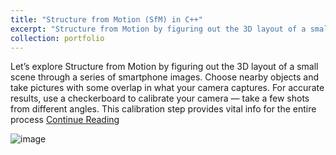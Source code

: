 ```yaml
---
title: "Structure from Motion (SfM) in C++"
excerpt: "Structure from Motion by figuring out the 3D layout of a small scene through a series of smartphone images.<br/><img src='/images/feature_extraction.png'>"
collection: portfolio
---
```

Let’s explore Structure from Motion by figuring out the 3D layout of a small scene through a series of smartphone images. Choose nearby objects and take pictures with some overlap in what your camera captures. For accurate results, use a checkerboard to calibrate your camera — take a few shots from different angles. This calibration step provides vital info for the entire process [Continue Reading](https://medium.com/@sepideh.92sh/unveiling-the-magic-of-3d-reconstruction-a-journey-through-structure-from-motion-sfm-in-c-d66bc1d01a96)

![image](https://github.com/sepideh-shamsizadeh/sepideh-shamsizadeh.github.io/assets/60175983/48a787df-a741-4bcd-9ef1-4eb08c7e7734)

